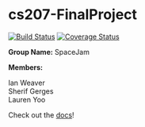 # cs207-FinalProject
[![Build Status](https://travis-ci.org/cs207-SpaceJam/cs207-FinalProject.svg?branch=master)](https://travis-ci.org/cs207-SpaceJam/cs207-FinalProject)
[![Coverage Status](https://coveralls.io/repos/github/cs207-SpaceJam/cs207-FinalProject/badge.svg?branch=master)](https://coveralls.io/github/cs207-SpaceJam/cs207-FinalProject?branch=master)

**Group Name:** SpaceJam

**Members:**

Ian Weaver<br>
Sherif Gerges<br>
Lauren Yoo<br>

Check out the [docs](https://spacejam.readthedocs.io/en/latest/index.html)!
